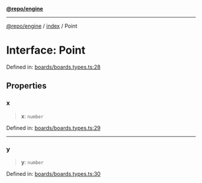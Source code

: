 [**@repo/engine**](../../README.md)

***

[@repo/engine](../../modules.md) / [index](../README.md) / Point

# Interface: Point

Defined in: [boards/boards.types.ts:28](https://github.com/alexqguo/drinking-board-game-v3/blob/c54738830b911cea80ee4f6fef46ab8be3a3f8a1/packages/engine/src/boards/boards.types.ts#L28)

## Properties

### x

> **x**: `number`

Defined in: [boards/boards.types.ts:29](https://github.com/alexqguo/drinking-board-game-v3/blob/c54738830b911cea80ee4f6fef46ab8be3a3f8a1/packages/engine/src/boards/boards.types.ts#L29)

***

### y

> **y**: `number`

Defined in: [boards/boards.types.ts:30](https://github.com/alexqguo/drinking-board-game-v3/blob/c54738830b911cea80ee4f6fef46ab8be3a3f8a1/packages/engine/src/boards/boards.types.ts#L30)

